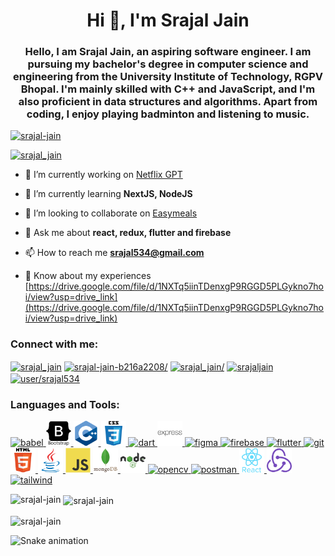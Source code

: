 <h1 align="center">Hi 👋, I'm Srajal Jain</h1>
<h3 align="center">Hello, I am Srajal Jain, an aspiring software engineer. I am pursuing my bachelor's degree in computer science and engineering from the University Institute of Technology, RGPV Bhopal. I'm mainly skilled with C++ and JavaScript, and I'm also proficient in data structures and algorithms. Apart from coding, I enjoy playing badminton and listening to music.</h3>

<p align="left"> <a href="https://github.com/ryo-ma/github-profile-trophy"><img src="https://github-profile-trophy.vercel.app/?username=srajal-jain" alt="srajal-jain" /></a> </p>

<p align="left"> <a href="https://twitter.com/srajal_jain" target="blank"><img src="https://img.shields.io/twitter/follow/srajal_jain?logo=twitter&style=for-the-badge" alt="srajal_jain" /></a> </p>

- 🔭 I’m currently working on [Netflix GPT](https://github.com/srajal-jain/Netflix-GPT)

- 🌱 I’m currently learning **NextJS, NodeJS**

- 👯 I’m looking to collaborate on [Easymeals](https://github.com/srajal-jain/EasyMeals)

- 💬 Ask me about **react, redux, flutter and firebase**

- 📫 How to reach me **srajal534@gmail.com**

- 📄 Know about my experiences [https://drive.google.com/file/d/1NXTq5iinTDenxgP9RGGD5PLGykno7hoi/view?usp=drive_link](https://drive.google.com/file/d/1NXTq5iinTDenxgP9RGGD5PLGykno7hoi/view?usp=drive_link)

<h3 align="left">Connect with me:</h3>
<p align="left">
<a href="https://twitter.com/srajal_jain" target="blank"><img align="center" src="https://raw.githubusercontent.com/rahuldkjain/github-profile-readme-generator/master/src/images/icons/Social/twitter.svg" alt="srajal_jain" height="30" width="40" /></a>
<a href="https://linkedin.com/in/srajal-jain-b216a2208/" target="blank"><img align="center" src="https://raw.githubusercontent.com/rahuldkjain/github-profile-readme-generator/master/src/images/icons/Social/linked-in-alt.svg" alt="srajal-jain-b216a2208/" height="30" width="40" /></a>
<a href="https://instagram.com/srajal_jain/" target="blank"><img align="center" src="https://raw.githubusercontent.com/rahuldkjain/github-profile-readme-generator/master/src/images/icons/Social/instagram.svg" alt="srajal_jain/" height="30" width="40" /></a>
<a href="https://www.leetcode.com/srajaljain" target="blank"><img align="center" src="https://raw.githubusercontent.com/rahuldkjain/github-profile-readme-generator/master/src/images/icons/Social/leet-code.svg" alt="srajaljain" height="30" width="40" /></a>
<a href="https://auth.geeksforgeeks.org/user/user/srajal534" target="blank"><img align="center" src="https://raw.githubusercontent.com/rahuldkjain/github-profile-readme-generator/master/src/images/icons/Social/geeks-for-geeks.svg" alt="user/srajal534" height="30" width="40" /></a>
</p>

<h3 align="left">Languages and Tools:</h3>
<p align="left"> <a href="https://babeljs.io/" target="_blank" rel="noreferrer"> <img src="https://www.vectorlogo.zone/logos/babeljs/babeljs-icon.svg" alt="babel" width="40" height="40"/> </a> <a href="https://getbootstrap.com" target="_blank" rel="noreferrer"> <img src="https://raw.githubusercontent.com/devicons/devicon/master/icons/bootstrap/bootstrap-plain-wordmark.svg" alt="bootstrap" width="40" height="40"/> </a> <a href="https://www.w3schools.com/cpp/" target="_blank" rel="noreferrer"> <img src="https://raw.githubusercontent.com/devicons/devicon/master/icons/cplusplus/cplusplus-original.svg" alt="cplusplus" width="40" height="40"/> </a> <a href="https://www.w3schools.com/css/" target="_blank" rel="noreferrer"> <img src="https://raw.githubusercontent.com/devicons/devicon/master/icons/css3/css3-original-wordmark.svg" alt="css3" width="40" height="40"/> </a> <a href="https://dart.dev" target="_blank" rel="noreferrer"> <img src="https://www.vectorlogo.zone/logos/dartlang/dartlang-icon.svg" alt="dart" width="40" height="40"/> </a> <a href="https://expressjs.com" target="_blank" rel="noreferrer"> <img src="https://raw.githubusercontent.com/devicons/devicon/master/icons/express/express-original-wordmark.svg" alt="express" width="40" height="40"/> </a> <a href="https://www.figma.com/" target="_blank" rel="noreferrer"> <img src="https://www.vectorlogo.zone/logos/figma/figma-icon.svg" alt="figma" width="40" height="40"/> </a> <a href="https://firebase.google.com/" target="_blank" rel="noreferrer"> <img src="https://www.vectorlogo.zone/logos/firebase/firebase-icon.svg" alt="firebase" width="40" height="40"/> </a> <a href="https://flutter.dev" target="_blank" rel="noreferrer"> <img src="https://www.vectorlogo.zone/logos/flutterio/flutterio-icon.svg" alt="flutter" width="40" height="40"/> </a> <a href="https://git-scm.com/" target="_blank" rel="noreferrer"> <img src="https://www.vectorlogo.zone/logos/git-scm/git-scm-icon.svg" alt="git" width="40" height="40"/> </a> <a href="https://www.w3.org/html/" target="_blank" rel="noreferrer"> <img src="https://raw.githubusercontent.com/devicons/devicon/master/icons/html5/html5-original-wordmark.svg" alt="html5" width="40" height="40"/> </a> <a href="https://www.java.com" target="_blank" rel="noreferrer"> <img src="https://raw.githubusercontent.com/devicons/devicon/master/icons/java/java-original.svg" alt="java" width="40" height="40"/> </a> <a href="https://developer.mozilla.org/en-US/docs/Web/JavaScript" target="_blank" rel="noreferrer"> <img src="https://raw.githubusercontent.com/devicons/devicon/master/icons/javascript/javascript-original.svg" alt="javascript" width="40" height="40"/> </a> <a href="https://www.mongodb.com/" target="_blank" rel="noreferrer"> <img src="https://raw.githubusercontent.com/devicons/devicon/master/icons/mongodb/mongodb-original-wordmark.svg" alt="mongodb" width="40" height="40"/> </a> <a href="https://nodejs.org" target="_blank" rel="noreferrer"> <img src="https://raw.githubusercontent.com/devicons/devicon/master/icons/nodejs/nodejs-original-wordmark.svg" alt="nodejs" width="40" height="40"/> </a> <a href="https://opencv.org/" target="_blank" rel="noreferrer"> <img src="https://www.vectorlogo.zone/logos/opencv/opencv-icon.svg" alt="opencv" width="40" height="40"/> </a> <a href="https://postman.com" target="_blank" rel="noreferrer"> <img src="https://www.vectorlogo.zone/logos/getpostman/getpostman-icon.svg" alt="postman" width="40" height="40"/> </a> <a href="https://reactjs.org/" target="_blank" rel="noreferrer"> <img src="https://raw.githubusercontent.com/devicons/devicon/master/icons/react/react-original-wordmark.svg" alt="react" width="40" height="40"/> </a> <a href="https://redux.js.org" target="_blank" rel="noreferrer"> <img src="https://raw.githubusercontent.com/devicons/devicon/master/icons/redux/redux-original.svg" alt="redux" width="40" height="40"/> </a> <a href="https://tailwindcss.com/" target="_blank" rel="noreferrer"> <img src="https://www.vectorlogo.zone/logos/tailwindcss/tailwindcss-icon.svg" alt="tailwind" width="40" height="40"/> </a> </p>

<p><img align="left" src="https://github-readme-stats.vercel.app/api/top-langs?username=srajal-jain&show_icons=true&locale=en&layout=compact" alt="srajal-jain" /></p>

<p>&nbsp;<img align="center" src="https://github-readme-stats.vercel.app/api?username=srajal-jain&show_icons=true&locale=en" alt="srajal-jain" /></p>

<p><img align="center" src="https://github-readme-streak-stats.herokuapp.com/?user=srajal-jain&" alt="srajal-jain" /></p>

<img src="https://raw.githubusercontent.com/srajal-jain/srajal-jain/output/snake.svg" alt="Snake animation" />
